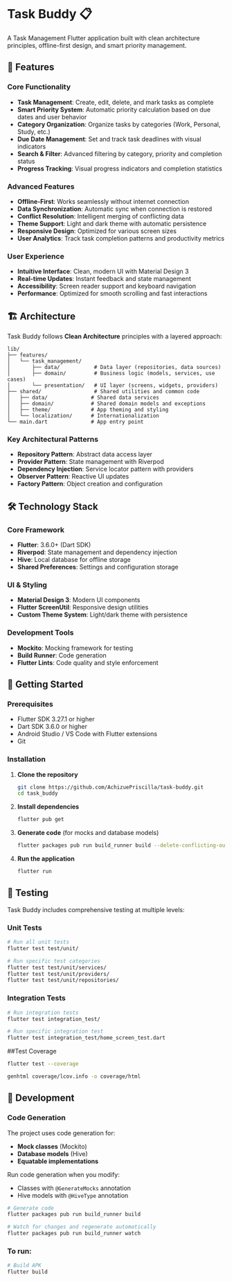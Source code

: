 # Task Buddy 📋

A Task Management Flutter application built with clean architecture principles, offline-first design, and smart priority management.

## 🚀 Features

### Core Functionality
- **Task Management**: Create, edit, delete, and mark tasks as complete
- **Smart Priority System**: Automatic priority calculation based on due dates and user behavior
- **Category Organization**: Organize tasks by categories (Work, Personal, Study, etc.)
- **Due Date Management**: Set and track task deadlines with visual indicators
- **Search & Filter**: Advanced filtering by category, priority and completion status
- **Progress Tracking**: Visual progress indicators and completion statistics

### Advanced Features
- **Offline-First**: Works seamlessly without internet connection
- **Data Synchronization**: Automatic sync when connection is restored
- **Conflict Resolution**: Intelligent merging of conflicting data
- **Theme Support**: Light and dark theme with automatic persistence
- **Responsive Design**: Optimized for various screen sizes
- **User Analytics**: Track task completion patterns and productivity metrics

### User Experience
- **Intuitive Interface**: Clean, modern UI with Material Design 3
- **Real-time Updates**: Instant feedback and state management
- **Accessibility**: Screen reader support and keyboard navigation
- **Performance**: Optimized for smooth scrolling and fast interactions

## 🏗️ Architecture

Task Buddy follows **Clean Architecture** principles with a layered approach:

```
lib/
├── features/
│   └── task_management/
│       ├── data/           # Data layer (repositories, data sources)
│       ├── domain/         # Business logic (models, services, use cases)
│       └── presentation/   # UI layer (screens, widgets, providers)
├── shared/                 # Shared utilities and common code
│   ├── data/              # Shared data services
│   ├── domain/            # Shared domain models and exceptions
│   ├── theme/             # App theming and styling
│   └── localization/      # Internationalization
└── main.dart              # App entry point
```

### Key Architectural Patterns

- **Repository Pattern**: Abstract data access layer
- **Provider Pattern**: State management with Riverpod
- **Dependency Injection**: Service locator pattern with providers
- **Observer Pattern**: Reactive UI updates
- **Factory Pattern**: Object creation and configuration

## 🛠️ Technology Stack

### Core Framework
- **Flutter**: 3.6.0+ (Dart SDK)
- **Riverpod**: State management and dependency injection
- **Hive**: Local database for offline storage
- **Shared Preferences**: Settings and configuration storage

### UI & Styling
- **Material Design 3**: Modern UI components
- **Flutter ScreenUtil**: Responsive design utilities
- **Custom Theme System**: Light/dark theme with persistence

### Development Tools
- **Mockito**: Mocking framework for testing
- **Build Runner**: Code generation
- **Flutter Lints**: Code quality and style enforcement

## 🚀 Getting Started

### Prerequisites

- Flutter SDK 3.27.1 or higher
- Dart SDK 3.6.0 or higher
- Android Studio / VS Code with Flutter extensions
- Git

### Installation

1. **Clone the repository**
   ```bash
   git clone https://github.com/AchizuePriscilla/task-buddy.git
   cd task_buddy
   ```

2. **Install dependencies**
   ```bash
   flutter pub get
   ```

3. **Generate code** (for mocks and database models)
   ```bash
   flutter packages pub run build_runner build --delete-conflicting-outputs
   ```

4. **Run the application**
   ```bash
   flutter run
   ```

## 🧪 Testing

Task Buddy includes comprehensive testing at multiple levels:

### Unit Tests
```bash
# Run all unit tests
flutter test test/unit/

# Run specific test categories
flutter test test/unit/services/
flutter test test/unit/providers/
flutter test test/unit/repositories/
```

### Integration Tests
```bash
# Run integration tests
flutter test integration_test/

# Run specific integration test
flutter test integration_test/home_screen_test.dart
```


##Test Coverage
```bash
flutter test --coverage

genhtml coverage/lcov.info -o coverage/html
```


## 🔧 Development

### Code Generation

The project uses code generation for:
- **Mock classes** (Mockito)
- **Database models** (Hive)
- **Equatable implementations**

Run code generation when you modify:
- Classes with `@GenerateMocks` annotation
- Hive models with `@HiveType` annotation

```bash
# Generate code
flutter packages pub run build_runner build

# Watch for changes and regenerate automatically
flutter packages pub run build_runner watch
```

### To run:
```bash
# Build APK
flutter build
```




